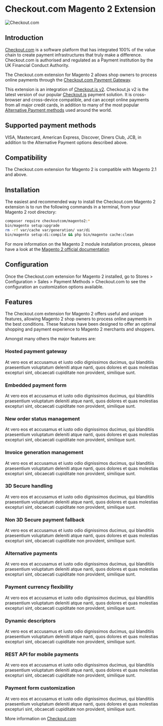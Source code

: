 # Checkout.com Magento 2 Extension
![Checkout.com](https://docs.checkout.com/img/Logo-black.png)

## Introduction
[Checkout.com](https://www.checkout.com "Checkout.com") is a software platform that has integrated 100% of the value chain to create payment infrastructures that truly make a difference. Checkout.com is authorised and regulated as a Payment institution by the UK Financial Conduct Authority.

The Checkout.com extension for Magento 2 allows shop owners to process online payments through the [Checkout.com Payment Gateway](https://docs.checkout.com/getting-started/introduction "Checkout.com Payment Gateway").

This extension is an integration of [Checkout.js v2](https://docs.checkout.com/getting-started/checkout-js-v2 "Checkout.js v2").
Checkout.js v2 is the latest version of our popular [Checkout.js](https://docs.checkout.com/getting-started/checkout-js "Checkout.js") payment solution. It is cross-browser and cross-device compatible, and can accept online payments from all major credit cards, in addition to many of the most popular [Alternative Payment methods](https://docs.checkout.com/reference/checkout-js-reference/alternative-payments "Alternative Payment methods") used around the world.

## Supported payment methods
VISA, Mastercard, American Express, Discover, Diners Club, JCB, in addition to the Alternative Payment options described above.

## Compatibility
The Checkout.com extension for Magento 2 is compatible with Magento 2.1 and above.

## Installation
The easiest and recommended way to install the Checkout.com Magento 2 extension is to run the following commands in a terminal, from your Magento 2 root directory:

```bash
composer require checkoutcom/magento2:*
bin/magento setup:upgrade
rm -rf var/cache var/generation/ var/di
bin/magento setup:di:compile && php bin/magento cache:clean
```
For more information on the Magento 2 module installation process, please have a look at the [Magento 2 official documentation](http://devdocs.magento.com/guides/v2.0/install-gde/install/cli/install-cli-subcommands-enable.html "Magento 2 official documentation")

## Configuration
Once the Checkout.com extension for Magento 2 installed, go to Stores > Configuration > Sales > Payment Methods > Checkout.com to see the configuration an customization options available. 

## Features
The Checkout.com extension for Magento 2 offers useful and unique features, allowing Magento 2 shop owners to process online payments in the best conditions. These features have been designed to offer an optimal shopping and payment experience to Magento 2 merchants and shoppers.

Amongst many others the major features are: 

### Hosted payment gateway
At vero eos et accusamus et iusto odio dignissimos ducimus, qui blanditiis praesentium voluptatum deleniti atque nanti, quos dolores et quas molestias excepturi sint, obcaecati cupiditate non provident, similique sunt.

### Embedded payment form
At vero eos et accusamus et iusto odio dignissimos ducimus, qui blanditiis praesentium voluptatum deleniti atque nanti, quos dolores et quas molestias excepturi sint, obcaecati cupiditate non provident, similique sunt.

### New order status management
At vero eos et accusamus et iusto odio dignissimos ducimus, qui blanditiis praesentium voluptatum deleniti atque nanti, quos dolores et quas molestias excepturi sint, obcaecati cupiditate non provident, similique sunt.

### Invoice generation management
At vero eos et accusamus et iusto odio dignissimos ducimus, qui blanditiis praesentium voluptatum deleniti atque nanti, quos dolores et quas molestias excepturi sint, obcaecati cupiditate non provident, similique sunt.

### 3D Secure handling
At vero eos et accusamus et iusto odio dignissimos ducimus, qui blanditiis praesentium voluptatum deleniti atque nanti, quos dolores et quas molestias excepturi sint, obcaecati cupiditate non provident, similique sunt.

### Non 3D Secure payment fallback
At vero eos et accusamus et iusto odio dignissimos ducimus, qui blanditiis praesentium voluptatum deleniti atque nanti, quos dolores et quas molestias excepturi sint, obcaecati cupiditate non provident, similique sunt.

### Alternative payments
At vero eos et accusamus et iusto odio dignissimos ducimus, qui blanditiis praesentium voluptatum deleniti atque nanti, quos dolores et quas molestias excepturi sint, obcaecati cupiditate non provident, similique sunt.

### Payment currency flexibility
At vero eos et accusamus et iusto odio dignissimos ducimus, qui blanditiis praesentium voluptatum deleniti atque nanti, quos dolores et quas molestias excepturi sint, obcaecati cupiditate non provident, similique sunt.

### Dynamic descriptors
At vero eos et accusamus et iusto odio dignissimos ducimus, qui blanditiis praesentium voluptatum deleniti atque nanti, quos dolores et quas molestias excepturi sint, obcaecati cupiditate non provident, similique sunt.

### REST API for mobile payments
At vero eos et accusamus et iusto odio dignissimos ducimus, qui blanditiis praesentium voluptatum deleniti atque nanti, quos dolores et quas molestias excepturi sint, obcaecati cupiditate non provident, similique sunt.

### Payment form customization
At vero eos et accusamus et iusto odio dignissimos ducimus, qui blanditiis praesentium voluptatum deleniti atque nanti, quos dolores et quas molestias excepturi sint, obcaecati cupiditate non provident, similique sunt.

More information on [Checkout.com](https://www.checkout.com "Checkout.com")